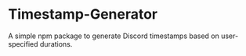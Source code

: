 # Timestamp-Generator
A simple npm package to generate Discord timestamps based on user-specified durations.
